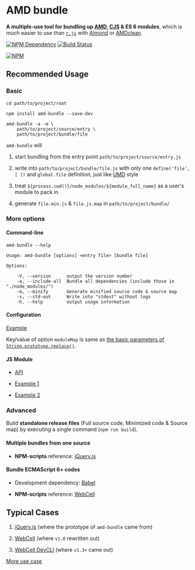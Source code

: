 # AMD bundle

**A multiple-use tool for bundling up [AMD](https://github.com/amdjs/amdjs-api/blob/master/AMD.md), [CJS](http://wiki.commonjs.org/wiki/Modules) & ES 6 modules**,
which is much easier to use than [`r.js`](https://github.com/requirejs/r.js) with [Almond](https://github.com/requirejs/almond) or [AMDclean](https://github.com/gfranko/amdclean).

[![NPM Dependency](https://david-dm.org/TechQuery/AMD_bundle.js.svg)](https://david-dm.org/TechQuery/AMD_bundle.js)
[![Build Status](https://travis-ci.com/TechQuery/AMD_bundle.js.svg?branch=master)](https://travis-ci.com/TechQuery/AMD_bundle.js)

[![NPM](https://nodei.co/npm/amd-bundle.png?downloads=true&downloadRank=true&stars=true)](https://nodei.co/npm/amd-bundle/)



## Recommended Usage


### Basic

```Shell
cd path/to/project/root

npm install amd-bundle --save-dev

amd-bundle -a -m \
    path/to/project/source/entry \
    path/to/project/bundle/file
```

`amd-bundle` will

 1. start bundling from the entry point `path/to/project/source/entry.js`

 2. write into `path/to/project/bundle/file.js` with only one `define('file', [ ])` and `global.file` definition, just like [UMD](https://github.com/umdjs/umd) style

 3. treat `${process.cwd()}/node_modules/${module_full_name}` as a user's module to pack in

 4. generate `file.min.js` & `file.js.map` in `path/to/project/bundle/`


### More options

#### Command-line

`amd-bundle --help`

    Usage: amd-bundle [options] <entry file> [bundle file]

    Options:

        -V, --version      output the version number
        -a, --include-all  Bundle all dependencies (include those in "./node_modules/")
        -m, --minify       Generate minified source code & source map
        -s, --std-out      Write into "stdout" without logs
        -h, --help         output usage information

#### Configuration

[Example](https://github.com/TechQuery/AMD_bundle.js/blob/master/package.json#L75)

Key/value of option `moduleMap` is same as [the basic parameters of `String.prototype.replace()`](https://developer.mozilla.org/en-US/docs/Web/JavaScript/Reference/Global_Objects/String/replace#Parameters).

#### JS Module

 - [API](https://tech-query.me/AMD_bundle.js/class/source/Package.js~Package.html#instance-method-bundle)

 - [Example 1](https://github.com/TechQuery/AMD_bundle.js/blob/master/source/index.js#L48)

 - [Example 2](https://github.com/EasyWebApp/DevCLI/blob/master/source/Component.js#L124)


### Advanced

Build **standalone release files** (Full source code, Minimized code & Source map) by executing a single command (`npm run build`).

#### Multiple bundles from one source

 - **NPM-scripts** reference: [iQuery.js](https://github.com/TechQuery/iQuery.js/blob/master/package.json#L26)

#### Bundle ECMAScript 6+ codes

 - Development dependency: [Babel](https://babeljs.io/)

 - **NPM-scripts** reference: [WebCell](https://github.com/EasyWebApp/WebCell/blob/master/package.json#L32)



## Typical Cases

 1. [iQuery.js](https://tech-query.me/iQuery.js/) (where the prototype of `amd-bundle` came from)

 2. [WebCell](https://web-cell.tk/) (where `v1.0` rewritten out)

 3. [WebCell DevCLI](https://easywebapp.github.io/DevCLI/) (where `v1.3+` came out)

[More use case](https://github.com/TechQuery/AMD_bundle.js/network/dependents)
